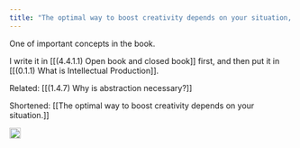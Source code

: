 ```yaml
---
title: "The optimal way to boost creativity depends on your situation, so you need to build it by yourself."
---
```


One of important concepts in the book.

I write it in [[(4.4.1.1) Open book and closed book]] first, and then put it in [[(0.1.1) What is Intellectual Production]].

Related: [[(1.4.7) Why is abstraction necessary?]]

Shortened: [[The optimal way to boost creativity depends on your situation.]]

<img src='https://scrapbox.io/api/pages/nishio-en/en/icon' alt='en.icon' height="19.5"/>